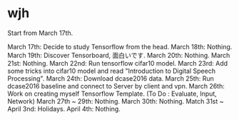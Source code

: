 # wjh
Start from March 17th.

March 17th: Decide to study Tensorflow from the head.
March 18th: Nothing.
March 19th: Discover Tensorboard, 面白いです.
March 20th: Nothing.
March 21st: Nothing.
March 22nd: Run tensorflow cifar10 model.
March 23rd: Add some tricks into cifar10 model and read "Introduction to Digital Speech Processing".
March 24th: Download dcase2016 data.
March 25th: Run dcase2016 baseline and connect to Server by client and vpn.
March 26th: Work on creating myself Tensorflow Template. (To Do : Evaluate, Input, Network)
March 27th ~ 29th: Nothing.
March 30th: Nothing.
Match 31st ~ April 3nd: Holidays.
April 4th: Nothing.